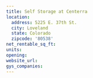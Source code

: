 ```yaml
---
title: Self Storage at Centerra
location:
  address: 5225 E. 37th St.
  city: Loveland
  state: Colorado
  zipcode: '80538'
net_rentable_sq_ft:
units:
opening:
website_url:
gys_companies:
---
```

